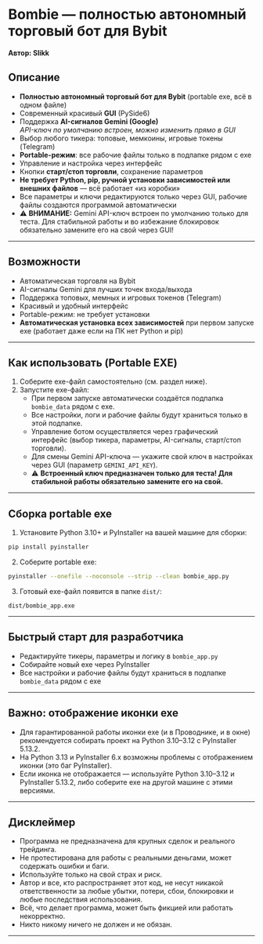 # Bombie — полностью автономный торговый бот для Bybit

**Автор: Slikk**

## Описание

- **Полностью автономный торговый бот для Bybit** (portable exe, всё в одном файле)
- Современный красивый **GUI** (PySide6)
- Поддержка **AI-сигналов Gemini (Google)**  
  _API-ключ по умолчанию встроен, можно изменить прямо в GUI_
- Выбор любого тикера: топовые, мемкоины, игровые токены (Telegram)
- **Portable-режим**: все рабочие файлы только в подпапке рядом с exe
- Управление и настройка через интерфейс
- Кнопки **старт/стоп торговли**, сохранение параметров
- **Не требует Python, pip, ручной установки зависимостей или внешних файлов** — всё работает «из коробки»
- Все параметры и ключи редактируются только через GUI, рабочие файлы создаются программой автоматически
- ⚠️ **ВНИМАНИЕ:** Gemini API-ключ встроен по умолчанию только для теста. Для стабильной работы и во избежание блокировок обязательно замените его на свой через GUI!

---

## Возможности

- Автоматическая торговля на Bybit
- AI-сигналы Gemini для лучших точек входа/выхода
- Поддержка топовых, мемных и игровых токенов (Telegram)
- Красивый и удобный интерфейс
- Portable-режим: не требует установки
- **Автоматическая установка всех зависимостей** при первом запуске exe (работает даже если на ПК нет Python и pip)

---

## Как использовать (Portable EXE)

1. Соберите exe-файл самостоятельно (см. раздел ниже).
2. Запустите exe-файл:
   - При первом запуске автоматически создаётся подпапка `bombie_data` рядом с exe.
   - Все настройки, логи и рабочие файлы будут храниться только в этой подпапке.
   - Управление ботом осуществляется через графический интерфейс (выбор тикера, параметры, AI-сигналы, старт/стоп торговли).
   - Для смены Gemini API-ключа — укажите свой ключ в настройках через GUI (параметр `GEMINI_API_KEY`).
   - ⚠️ **Встроенный ключ предназначен только для теста! Для стабильной работы обязательно замените его на свой.**

---

## Сборка portable exe

1. Установите Python 3.10+ и PyInstaller на вашей машине для сборки:

```sh
pip install pyinstaller
```

2. Соберите portable exe:

```sh
pyinstaller --onefile --noconsole --strip --clean bombie_app.py
```

3. Готовый exe-файл появится в папке `dist/`:

```
dist/bombie_app.exe
```

---

## Быстрый старт для разработчика

- Редактируйте тикеры, параметры и логику в `bombie_app.py`
- Собирайте новый exe через PyInstaller
- Все настройки и рабочие файлы будут храниться в подпапке `bombie_data` рядом с exe 

---

## Важно: отображение иконки exe

- Для гарантированной работы иконки exe (и в Проводнике, и в окне) рекомендуется собирать проект на Python 3.10–3.12 с PyInstaller 5.13.2.
- На Python 3.13 и PyInstaller 6.x возможны проблемы с отображением иконки (это баг PyInstaller).
- Если иконка не отображается — используйте Python 3.10–3.12 и PyInstaller 5.13.2, либо соберите exe на другой машине с этими версиями.

---

## Дисклеймер

- Программа не предназначена для крупных сделок и реального трейдинга.
- Не протестирована для работы с реальными деньгами, может содержать ошибки и баги.
- Используйте только на свой страх и риск.
- Автор и все, кто распространяет этот код, не несут никакой ответственности за любые убытки, потери, сбои, блокировки и любые последствия использования.
- Всё, что делает программа, может быть фикцией или работать некорректно.
- Никто никому ничего не должен и не обязан.

--- 